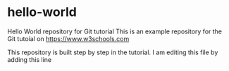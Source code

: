 # hello-world

Hello World repository for Git tutorial
This is an example repository for the Git tutoial on https://www.w3schools.com

This repository is built step by step in the tutorial.
I am editing this file by adding this line
